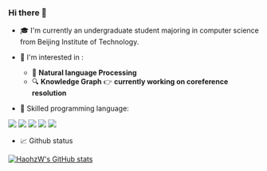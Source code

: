 ### Hi there 👋

- :mortar_board: I'm currently an undergraduate student majoring in computer science from Beijing Institute of Technology.

- 🌱 I'm interested in :
  - :speech_balloon: **Natural language Processing**
  - :mag: **Knowledge Graph** 👉 **currently working on coreference resolution**

- :muscle: Skilled programming language:

![](https://img.shields.io/badge/Code-C-blue)    ![](https://img.shields.io/badge/Code-C%2B%2B-blue)    ![](https://img.shields.io/badge/Code-Python-blue)    ![](https://img.shields.io/badge/Code-Matlab-blue)    ![](https://img.shields.io/badge/Code-Java-blue)

- :chart_with_upwards_trend: Github status

[![HaohzW's GitHub stats](https://github-readme-stats.vercel.app/api?username=HaohzW)](https://github.com/anuraghazra/github-readme-stats)

<!--
**HaohzW/HaohzW** is a ✨ _special_ ✨ repository because its `README.md` (this file) appears on your GitHub profile.

Here are some ideas to get you started:

- 🔭 I’m currently working on ...
- 🌱 I’m currently learning ...
- 👯 I’m looking to collaborate on ...
- 🤔 I’m looking for help with ...
- 💬 Ask me about ...
- 📫 How to reach me: ...
- 😄 Pronouns: ...
- ⚡ Fun fact: ...
-->
